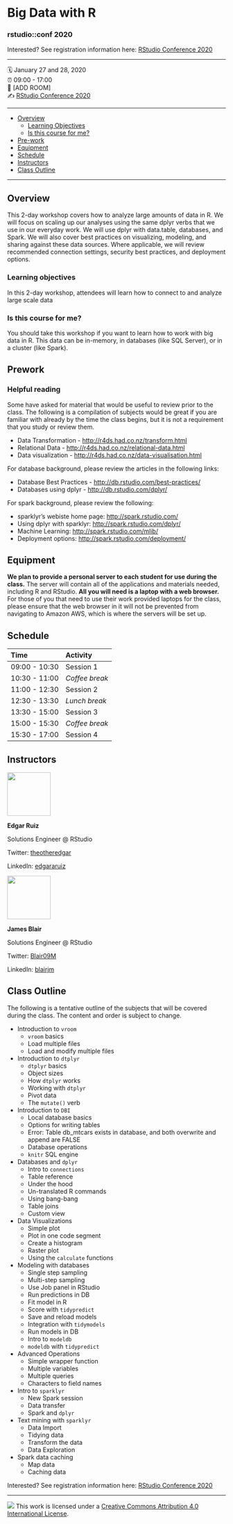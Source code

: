 Big Data with R
================

### rstudio::conf 2020

Interested? See registration information here: [RStudio Conference 2020](https://web.cvent.com/event/36ebe042-0113-44f1-8e36-b9bc5d0733bf)


-----

:spiral_calendar: January 27 and 28, 2020  
:alarm_clock:     09:00 - 17:00  
:hotel:           \[ADD ROOM\]  
:writing_hand:    [RStudio Conference 2020](https://web.cvent.com/event/36ebe042-0113-44f1-8e36-b9bc5d0733bf)

-----

* [Overview](#overview)
  * [Learning Objectives](#learning-objectives)
  * [Is this course for me?](#is-this-course-for-me)
* [Pre-work](#prework)
* [Equipment](#equipment)
* [Schedule](#schedule)
* [Instructors](#instructors)
* [Class Outline](#class-outline)

-----

## Overview

This 2-day workshop covers how to analyze large amounts of data in R.  We will focus on scaling up our analyses using the same dplyr verbs that we use in our everyday work. We will use dplyr with data.table, databases, and Spark.  We will also cover best practices on visualizing, modeling, and sharing against these data sources.  Where applicable, we will review recommended connection settings, security best practices, and deployment options.

### Learning objectives

In this 2-day workshop, attendees will learn how to connect to and analyze large scale data

### Is this course for me?

You should take this workshop if you want to learn how to work with big data in R. This data can be in-memory, in databases (like SQL Server), or in a cluster (like Spark).

## Prework

### Helpful reading

Some have asked for material that would be useful to review prior to the class.  The following is a compilation of subjects would be great if you are familiar with already by the time the class begins, but it is not a requirement that you study or review them. 

* Data Transformation - http://r4ds.had.co.nz/transform.html
* Relational Data - http://r4ds.had.co.nz/relational-data.html
* Data visualization - http://r4ds.had.co.nz/data-visualisation.html

For database background, please review the articles in the following links:

* Database Best Practices - http://db.rstudio.com/best-practices/
* Databases using dplyr - http://db.rstudio.com/dplyr/

For spark background, please review the following:

* sparklyr’s webiste home page: http://spark.rstudio.com/
* Using dplyr with sparklyr: http://spark.rstudio.com/dplyr/
* Machine Learning: http://spark.rstudio.com/mlib/
* Deployment options: http://spark.rstudio.com/deployment/

## Equipment

**We plan to provide a personal server to each student for use during the class.**  The server will contain all of the applications and materials needed, including R and RStudio.  **All you will need is a laptop with a web browser.**  For those of you that need to use their work provided laptops for the class, please ensure that the web browser in it will not be prevented from navigating to Amazon AWS, which is where the servers will be set up.

## Schedule

| Time          | Activity         |
| :------------ | :--------------- |
| 09:00 - 10:30 | Session 1        |
| 10:30 - 11:00 | *Coffee break*   |
| 11:00 - 12:30 | Session 2        |
| 12:30 - 13:30 | *Lunch break*    |
| 13:30 - 15:00 | Session 3        |
| 15:00 - 15:30 | *Coffee break*   |
| 15:30 - 17:00 | Session 4        |

## Instructors

<img src="https://avatars1.githubusercontent.com/u/7875923?s=460&v=4" width="100"/> 

**Edgar Ruiz**

Solutions Engineer @ RStudio

Twitter: [theotheredgar](https://twitter.com/theotheredgar)

LinkedIn: [edgararuiz](https://www.linkedin.com/in/edgararuiz/)

<img src="https://avatars2.githubusercontent.com/u/10444878?s=460&v=4" width="100"/> 

**James Blair** 

Solutions Engineer @ RStudio 

Twitter: [Blair09M](https://twitter.com/Blair09M) 

LinkedIn: [blairjm](https://www.linkedin.com/in/blairjm/) 

## Class Outline

The following is a tentative outline of the subjects that will be covered during the class.  The content and order is subject to change. 

  - Introduction to `vroom`
    - `vroom` basics
    - Load multiple files
    - Load and modify multiple files
  - Introduction to `dtplyr`
    - `dtplyr` basics
    - Object sizes
    - How `dtplyr` works
    - Working with `dtplyr`
    - Pivot data
    - The `mutate()` verb
  - Introduction to `DBI`
    - Local database basics
    - Options for writing tables
    - Error: Table db_mtcars exists in database, and both overwrite and append are FALSE
    - Database operations
    - `knitr` SQL engine
  - Databases and `dplyr`
    - Intro to `connections`
    - Table reference
    - Under the hood
    - Un-translated R commands
    - Using bang-bang
    - Table joins
    - Custom view
  - Data Visualizations
    - Simple plot
    - Plot in one code segment
    - Create a histogram
    - Raster plot
    - Using the `calculate` functions
  - Modeling with databases
    - Single step sampling
    - Multi-step sampling
    - Use Job panel in RStudio
    - Run predictions in DB
    - Fit model in R
    - Score with `tidypredict`
    - Save and reload models
    - Integration with `tidymodels`
    - Run models in DB
    - Intro to `modeldb`
    - `modeldb` with `tidypredict`
  - Advanced Operations
    - Simple wrapper function
    - Multiple variables
    - Multiple queries
    - Characters to field names
  - Intro to `sparklyr`
    - New Spark session
    - Data transfer
    - Spark and `dplyr`
  - Text mining with `sparklyr`
    - Data Import
    - Tidying data
    - Transform the data
    - Data Exploration
  - Spark data caching
    - Map data
    - Caching data

Interested? See registration information here: [RStudio Conference 2020](https://web.cvent.com/event/36ebe042-0113-44f1-8e36-b9bc5d0733bf)

-----

![](https://i.creativecommons.org/l/by/4.0/88x31.png) This work is
licensed under a [Creative Commons Attribution 4.0 International
License](https://creativecommons.org/licenses/by/4.0/).
